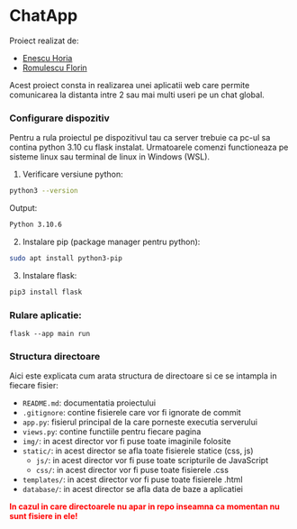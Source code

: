 
# ChatApp

Proiect realizat de:  
 * [Enescu Horia](https://github.com/HoriaTG)
 * [Romulescu Florin](https://github.com/florin-romulescu)

Acest proiect consta in realizarea unei aplicatii web care permite comunicarea la distanta intre 2 sau mai multi useri pe un chat global.

### Configurare dispozitiv

Pentru a rula proiectul pe dispozitivul tau ca server trebuie ca pc-ul sa contina python 3.10 cu flask instalat. Urmatoarele comenzi functioneaza pe sisteme linux sau terminal de linux in Windows (WSL).

1. Verificare versiune python:
```bash
python3 --version
```
Output:
```bash
Python 3.10.6
```

2. Instalare pip (package manager pentru python):
```bash
sudo apt install python3-pip
```

3. Instalare flask:
```bash
pip3 install flask
```

### Rulare aplicatie:

```
flask --app main run
```

### Structura directoare

Aici este explicata cum arata structura de directoare si ce se intampla in fiecare fisier:

- `README.md`: documentatia proiectului
- `.gitignore`: contine fisierele care vor fi ignorate de commit
- `app.py`: fisierul principal de la care porneste executia serverului
- `views.py`: contine functiile pentru fiecare pagina
- `img/`: in acest director vor fi puse toate imaginile folosite
- `static/`: in acest director se afla toate fisierele statice (css, js)
    - `js/`: in acest director vor fi puse toate scripturile de JavaScript 
    - `css/`: in acest director vor fi puse toate fisierele .css
- `templates/`: in acest director vor fi puse toate fisierele .html
- `database/`: in acest director se afla data de baze a aplicatiei

<div style='color:red'><b>In cazul in care directoarele nu apar in repo inseamna ca momentan nu sunt fisiere in ele!</b></div>